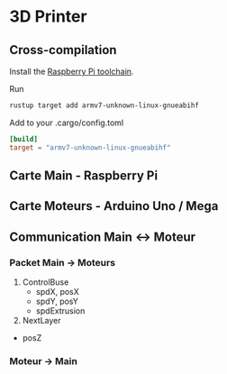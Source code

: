 # 3D Printer

## Cross-compilation
Install the [Raspberry Pi toolchain](https://gnutoolchains.com/raspberry/).

Run
```bash
rustup target add armv7-unknown-linux-gnueabihf
```

Add to your .cargo/config.toml
```toml
[build]
target = "armv7-unknown-linux-gnueabihf"
```

## Carte Main - Raspberry Pi

## Carte Moteurs - Arduino Uno / Mega

## Communication Main <-> Moteur
### Packet Main -> Moteurs
1. ControlBuse
    - spdX, posX
    - spdY, posY
    - spdExtrusion
2. NextLayer
 - posZ
### Moteur -> Main
